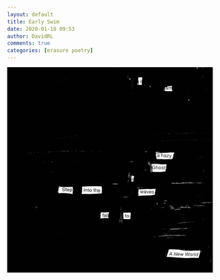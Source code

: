 ```yaml
---  
layout: default  
title: Early Swim  
date: 2020-01-18 09:53  
author: DavidRL  
comments: true  
categories: [erasure poetry]  
---  
```

<img src="/assets/images/articles/earlyswim.jpeg" class="responsive"><br>
